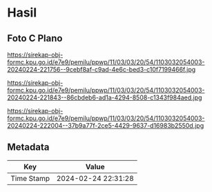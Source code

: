 # Hasil

## Foto C Plano

https://sirekap-obj-formc.kpu.go.id/e7e9/pemilu/ppwp/11/03/03/20/54/1103032054003-20240224-221756--9cebf8af-c9ad-4e6c-bed3-c10f7199466f.jpg

https://sirekap-obj-formc.kpu.go.id/e7e9/pemilu/ppwp/11/03/03/20/54/1103032054003-20240224-221843--86cbdeb6-ad1a-4294-8508-c1343f984aed.jpg

https://sirekap-obj-formc.kpu.go.id/e7e9/pemilu/ppwp/11/03/03/20/54/1103032054003-20240224-222004--37b9a77f-2ce5-4429-9637-d16983b2550d.jpg


## Metadata

| Key        | Value               |
| ---------- | ------------------- |
| Time Stamp | 2024-02-24 22:31:28 |



